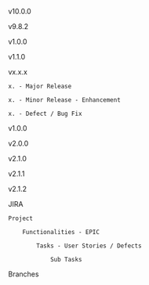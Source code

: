 v10.0.0


v9.8.2


v1.0.0

v1.1.0

vx.x.x

    x. - Major Release

    x. - Minor Release - Enhancement

    x. - Defect / Bug Fix

v1.0.0

v2.0.0

v2.1.0

v2.1.1

v2.1.2


JIRA

    Project

        Functionalities - EPIC

            Tasks - User Stories / Defects

                Sub Tasks

Branches